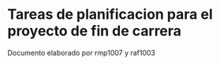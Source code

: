 # Tareas de planificacion para el proyecto de fin de carrera
Documento elaborado por rmp1007 y raf1003
